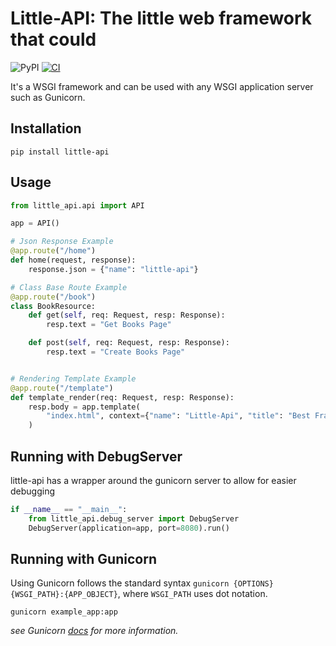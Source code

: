 # Little-API: The little web framework that could

![PyPI](https://img.shields.io/pypi/v/little-api.svg)
[![CI](https://github.com/j-dunham/little-api/actions/workflows/python-app.yml/badge.svg)](https://github.com/j-dunham/little-api/actions/workflows/python-app.yml)

It's a WSGI framework and can be used with any WSGI application server such as Gunicorn.

## Installation

```shell
pip install little-api
```

## Usage

``` python
from little_api.api import API

app = API()

# Json Response Example
@app.route("/home")
def home(request, response):
    response.json = {"name": "little-api"}

# Class Base Route Example
@app.route("/book")
class BookResource:
    def get(self, req: Request, resp: Response):
        resp.text = "Get Books Page"

    def post(self, req: Request, resp: Response):
        resp.text = "Create Books Page"


# Rendering Template Example
@app.route("/template")
def template_render(req: Request, resp: Response):
    resp.body = app.template(
        "index.html", context={"name": "Little-Api", "title": "Best Framework"}
    )

```

## Running with DebugServer
little-api has a wrapper around the gunicorn server to allow for easier debugging

```python
if __name__ == "__main__":
    from little_api.debug_server import DebugServer
    DebugServer(application=app, port=8080).run()
```

## Running with Gunicorn
Using Gunicorn follows the standard syntax `gunicorn {OPTIONS} {WSGI_PATH}:{APP_OBJECT}`,
where `WSGI_PATH` uses dot notation.
```shell
gunicorn example_app:app
```
_see Gunicorn [docs](https://docs.gunicorn.org/en/latest/index.html) for more
information._

